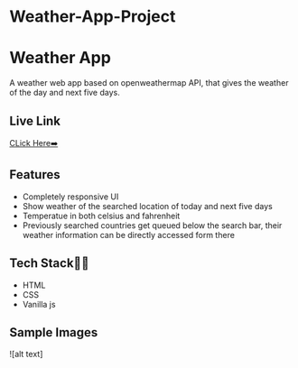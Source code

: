 # Weather-App-Project

# Weather App
A weather web app based on openweathermap API, that gives the weather of the day and next five days.


## Live Link
[CLick Here➡️]()

## Features

- Completely responsive UI
- Show weather of the searched location of today and next five days
- Temperatue in both celsius and fahrenheit
- Previously searched countries get queued below the search bar, their weather information can be directly accessed form there


## Tech Stack👩‍💻

- HTML
- CSS
- Vanilla js

## Sample Images


![alt text]
